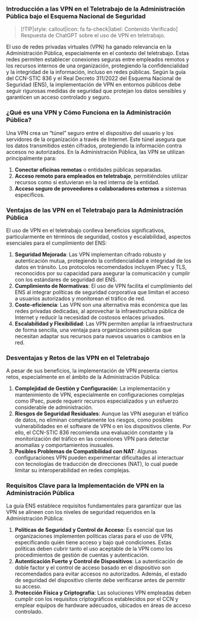 ### Introducción a las VPN en el Teletrabajo de la Administración Pública bajo el Esquema Nacional de Seguridad <!-- {docsify-ignore} -->

> [!TIP|style: callout|icon: fa fa-check|label: Contenido Verificado]
> Respuesta de ChatGPT sobre el uso de VPN en teletrabajo.

El uso de redes privadas virtuales (VPN) ha ganado relevancia en la Administración Pública, especialmente en el contexto del teletrabajo. Estas redes permiten establecer conexiones seguras entre empleados remotos y los recursos internos de una organización, protegiendo la confidencialidad y la integridad de la información, incluso en redes públicas. Según la guía del CCN-STIC 836 y el Real Decreto 311/2022 del Esquema Nacional de Seguridad (ENS), la implementación de VPN en entornos públicos debe seguir rigurosas medidas de seguridad que protejan los datos sensibles y garanticen un acceso controlado y seguro.

### ¿Qué es una VPN y Cómo Funciona en la Administración Pública?

Una VPN crea un “túnel” seguro entre el dispositivo del usuario y los servidores de la organización a través de Internet. Este túnel asegura que los datos transmitidos estén cifrados, protegiendo la información contra accesos no autorizados. En la Administración Pública, las VPN se utilizan principalmente para:
1. **Conectar oficinas remotas** o entidades públicas separadas.
2. **Acceso remoto para empleados en teletrabajo**, permitiéndoles utilizar recursos como si estuvieran en la red interna de la entidad.
3. **Acceso seguro de proveedores o colaboradores externos** a sistemas específicos.

### Ventajas de las VPN en el Teletrabajo para la Administración Pública

El uso de VPN en el teletrabajo conlleva beneficios significativos, particularmente en términos de seguridad, costos y escalabilidad, aspectos esenciales para el cumplimiento del ENS:
1. **Seguridad Mejorada**: Las VPN implementan cifrado robusto y autenticación mutua, protegiendo la confidencialidad e integridad de los datos en tránsito. Los protocolos recomendados incluyen IPsec y TLS, reconocidos por su capacidad para asegurar la comunicación y cumplir con los estándares de seguridad del ENS.
2. **Cumplimiento de Normativas**: El uso de VPN facilita el cumplimiento del ENS al integrar políticas de seguridad corporativa que limitan el acceso a usuarios autorizados y monitorean el tráfico de red.
3. **Coste-eficiencia**: Las VPN son una alternativa más económica que las redes privadas dedicadas, al aprovechar la infraestructura pública de Internet y reducir la necesidad de costosos enlaces privados.
4. **Escalabilidad y Flexibilidad**: Las VPN permiten ampliar la infraestructura de forma sencilla, una ventaja para organizaciones públicas que necesitan adaptar sus recursos para nuevos usuarios o cambios en la red.

### Desventajas y Retos de las VPN en el Teletrabajo

A pesar de sus beneficios, la implementación de VPN presenta ciertos retos, especialmente en el ámbito de la Administración Pública:
1. **Complejidad de Gestión y Configuración**: La implementación y mantenimiento de VPN, especialmente en configuraciones complejas como IPsec, puede requerir recursos especializados y un esfuerzo considerable de administración.
2. **Riesgos de Seguridad Residuales**: Aunque las VPN aseguran el tráfico de datos, no eliminan completamente los riesgos, como posibles vulnerabilidades en el software de VPN o en los dispositivos cliente. Por ello, el CCN-STIC 836 recomienda una evaluación constante y la monitorización del tráfico en las conexiones VPN para detectar anomalías y comportamientos inusuales.
3. **Posibles Problemas de Compatibilidad con NAT**: Algunas configuraciones VPN pueden experimentar dificultades al interactuar con tecnologías de traducción de direcciones (NAT), lo cual puede limitar su interoperabilidad en redes complejas.

### Requisitos Clave para la Implementación de VPN en la Administración Pública

La guía ENS establece requisitos fundamentales para garantizar que las VPN se alineen con los niveles de seguridad requeridos en la Administración Pública:
1. **Políticas de Seguridad y Control de Acceso**: Es esencial que las organizaciones implementen políticas claras para el uso de VPN, especificando quién tiene acceso y bajo qué condiciones. Estas políticas deben cubrir tanto el uso aceptable de la VPN como los procedimientos de gestión de cuentas y autenticación.
2. **Autenticación Fuerte y Control de Dispositivos**: La autenticación de doble factor y el control de acceso basado en el dispositivo son recomendados para evitar accesos no autorizados. Además, el estado de seguridad del dispositivo cliente debe verificarse antes de permitir su acceso.
3. **Protección Física y Criptografía**: Las soluciones VPN empleadas deben cumplir con los requisitos criptográficos establecidos por el CCN y emplear equipos de hardware adecuados, ubicados en áreas de acceso controlado.